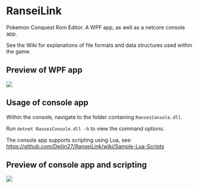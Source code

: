 # RanseiLink

Pokemon Conquest Rom Editor. A WPF app, as well as a netcore console app.

See the Wiki for explanations of file formats and data structures used within the game.

## Preview of WPF app

![](https://i.imgur.com/m78JNff.png)

## Usage of console app

Within the console, navigate to the folder containing `RanseiConsole.dll`.

Run `dotnet RanseiConsole.dll -h` to view the command options.

The console app supports scripting using Lua, see: https://github.com/Deijin27/RanseiLink/wiki/Sample-Lua-Scripts

## Preview of console app and scripting

![](https://i.imgur.com/RpHVEgM.png)

